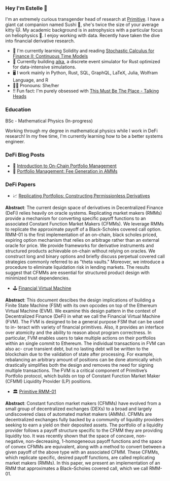 ### Hey I'm Estelle 🌟

I'm an extremely curious transgender head of research at [Primitive](https://github.com/primitivefinance). I have a giant cat companion named Sushi 🍣, she's twice the size of your average kitty 🐱. My academic background is in astrophysics with a particular focus on heliophysics 🌌. I enjoy working with data. Recently have taken the dive into financial derivative research.

- 🔭 I'm currently learning Solidity and reading [Stochastic Calculus for Finance II: Continuous Time Models](https://cms.dm.uba.ar/academico/materias/2docuat2016/analisis_cuantitativo_en_finanzas/Steve_ShreveStochastic_Calculus_for_Finance_II.pdf)
- 🌱 Currently building [aika](https://github.com/primitivefinance/aika), a discrete event simulator for Rust optimized for data-intensive simulations.
- 🖥️ I work mainly in Python, Rust, SQL, GraphQL, LaTeX, Julia, Wolfram Language, and R
- 🏳️‍⚧️ Pronouns: She/her
- ‼️ Fun fact: I'm purely obsessed with [This Must Be The Place - Talking Heads](https://www.youtube.com/watch?v=fsccjsW8bSY)

### Education

BSc - Mathematical Physics (In-progress)

Working through my degree in mathematical physics while I work in DeFi research! In my free time, I'm currently learning how to be a better systems engineer.

### DeFi Blog Posts

- 🥛 [Introduction to On-Chain Portfolio Management](https://www.primitive.xyz/posts/RMMTech)
- 🍪 [Portfolio Management: Fee Generation in AMMs](https://www.primitive.xyz/blog/fee-growth)

### DeFi Papers

- 📈 [Replicating Portfolios: Constructing Permissionless Derivatives](https://www.primitive.xyz/papers/Constructing_Permissionless_Derivatives.pdf)

**Abstract**: The current design space of derivatives in Decentralized Finance (DeFi) relies heavily on oracle systems. Replicating market makers (RMMs) provide a mechanism for converting specific payoff functions to an associated Constant Function Market Makers (CFMMs). We leverage RMMs to replicate the approximate payoff of a Black-Scholes covered call option. RMM-01 is the first implementation of an on-chain, black scholes priced, expiring option mechanism that relies on arbitrage rather than an external oracle for price. We provide frameworks for derivative instruments and structured products achievable on-chain without relying on oracles. We construct long and binary options and briefly discuss perpetual covered call strategies commonly referred to as "theta vaults." Moreover, we introduce a procedure to eliminate liquidation risk in lending markets. The results suggest that CFMMs are essential for structured product design with minimized trust dependencies.

- 🕹️ [Financial Virtual Machine](https://www.primitive.xyz/papers/yellow.pdf)

**Abstract**: This document descibes the design implications of building a Finite State Machine (FSM) with its own opcodes on top of the Ethereum Virtual Machine (EVM). We examine this design pattern in the context of Decentralized Finance (DeFi) in what we call the Financial Virtual Machine (FVM). The FVM is designed to be a general purpose FSM that can be used to in- teract with variety of financial primitives. Also, it provides an interface over atomicity and the ability to reason about program correctness. In particular, FVM enables users to take multiple actions on their portfolios within an single commit to Ethereum. The individual transactions in FVM can also ac- crue transient debt, but no lasting debt will be written to the blockchain due to the validation of state after processing. For example, rebalancing an arbitrary amount of positions can be done atomically which drastically simplifies both the design and removes the need for signing multiple transactions. The FVM is a critical component of Primitive’s Portfolio protocol, which builds on top of Constant Function Market Maker (CFMM) Liquidity Provider (LP) positions.

- 🏛️ [Primitive RMM-01](https://www.primitive.xyz/papers/Whitepaper.pdf)

**Abstract**: Constant function market makers (CFMMs) have evolved from a small group of decentralized exchanges (DEXs) to a broad and largely undiscovered class of automated market makers (AMMs). CFMMs are decentralized exchanges fully backed by a community of liquidity providers seeking to earn a yield on their deposited assets. The portfolio of a liquidity provider follows a payoff structure specific to the CFMM they are providing liquidity too. It was recently shown that the space of concave, non-negative, non-decreasing, 1-homogeneous payoff functions and the space of convex CFMMs are equivalent, along with a method to convert between a given payoff of the above type with an associated CFMM. These CFMMs, which replicate specific, desired payoff functions, are called replicating market makers (RMMs). In this paper, we present an implementation of an RMM that approximates a Black–Scholes covered call, which we call RMM-01.
